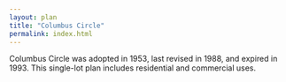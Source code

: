```yaml
---
layout: plan
title: "Columbus Circle"
permalink: index.html
---
```


Columbus Circle was adopted in 1953, last revised in 1988, and expired in 1993. This single-lot plan includes residential and commercial uses.  